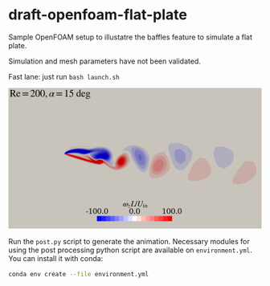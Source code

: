 # draft-openfoam-flat-plate

Sample OpenFOAM setup to illustatre the baffles feature to simulate a flat plate.

Simulation and mesh parameters have not been validated.

Fast lane: just run `bash launch.sh`

![Animation of the flow generated by a flat plate at 15 deg, Re = 200](animation.gif)

Run the `post.py` script to generate the animation.
Necessary modules for using the post processing python script are available
on `environment.yml`.
You can install it with conda:

```bash
conda env create --file environment.yml
```
